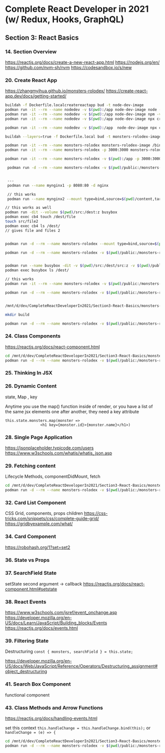 # Complete React Developer in 2021 (w/ Redux, Hooks, GraphQL)

## Section 3: React Basics

### 14. Section Overview

<https://reactjs.org/docs/create-a-new-react-app.html>
<https://nodejs.org/en/>
<https://github.com/nvm-sh/nvm>
<https://codesandbox.io/s/new>

### 20. Create React App

<https://zhangmyihua.github.io/monsters-rolodex/>
<https://create-react-app.dev/docs/getting-started/>

```bash
buildah -f Dockerfile.localcreatereactapp bud -t node-dev-image
podman run -it --rm --name nodedev -v $(pwd):/app node-dev-image node -v
podman run -it --rm --name nodedev -v $(pwd):/app node-dev-image npm -v
podman run -it --rm --name nodedev -v $(pwd):/app node-dev-image npx create-react-app monsters-rolodex

podman run -it --rm --name nodedev -v $(pwd):/app  node-dev-image npx create-react-app monsters-rolodex 

buildah --layers=true -f Dockerfile.local bud -t monsters-rolodex-image

podman run -it --rm --name monsters-rolodex monsters-rolodex-image /bin/sh
podman run -it --rm --name monsters-rolodex -p 3000:3000 monsters-rolodex-image npm start

podman run -it --rm --name monsters-rolodex -v $(pwd):/app -p 3000:3000 monsters-rolodex-image npm start

 podman run -d --rm --name monsters-rolodex -v $(pwd)/public:/monsters-rolodex/public -v $(pwd)/src:/monsters-rollodex/src -p 3000:3000 -e CHOKIDAR_USEPOLLING=true monsters-rolodex-image npm start


 ---
 podman run --name mynginx1 -p 8080:80 -d nginx

 // this works
 podman run --name mynginx2 --mount type=bind,source=$(pwd)/content,target=/usr/share/nginx/html -p 9080:80 -d nginx

// this works as well
podman run -dit --volume $(pwd)/src:/dest:z busybox
podman exec cb4 touch /dest/file
touch src/file2
podman exec cb4 ls /dest/
// gives file and files 2


podman run -d --rm --name monsters-rolodex --mount type=bind,source=$(pwd)/public,target=/monsters-rolodex/public --mount type=bind,source=$(pwd)/src,target=/monsters-rollodex/src -p 3000:3000 -e CHOKIDAR_USEPOLLING=true monsters-rolodex-image npm start

podman run -d --rm --name monsters-rolodex -v $(pwd)/public:/monsters-rollodex/public:Z -v $(pwd)/src:/monsters-rollodex/src:Z -p 3000:3000 -e CHOKIDAR_USEPOLLING=true monsters-rolodex-image npm start


podman run --name busybox -dit -v $(pwd)/src:/dest/src:z -v $(pwd)/public:/dest/public busybox
podman exec busybox ls /dest/

// this works
podman run -it --rm --name monsters-rolodex -v $(pwd)/public:/monsters-rolodex/public:z -v $(pwd)/src:/monsters-rolodex/src:z -p 3000:3000 -e CHOKIDAR_USEPOLLING=true monsters-rolodex-image ls /monsters-rolodex

podman run -d --rm --name monsters-rolodex -v $(pwd)/public:/monsters-rolodex/public:z -v $(pwd)/src:/monsters-rolodex/src:z -p 3000:3000 -e CHOKIDAR_USEPOLLING=true monsters-rolodex-image npm start


/mnt/d/dev/CompleteReactDeveloperIn2021/Section3-React-Basics/monsters-rolodex

mkdir build

podman run -d --rm --name monsters-rolodex -v $(pwd)/public:/monsters-rolodex/public:z -v $(pwd)/src:/monsters-rolodex/src:z -v $(pwd)/build:/monsters-rolodex/build:z -p 3000:3000 -e CHOKIDAR_USEPOLLING=true monsters-rolodex-image npm run build


```

### 24. Class Components

<https://reactjs.org/docs/react-component.html>

```bash
cd /mnt/d/dev/CompleteReactDeveloperIn2021/Section3-React-Basics/monsters-rolodex
podman run -d --rm --name monsters-rolodex -v $(pwd)/public:/monsters-rolodex/public:z -v $(pwd)/src:/monsters-rolodex/src:z -p 3000:3000 -e CHOKIDAR_USEPOLLING=true monsters-rolodex-image npm start

```

### 25. Thinking In JSX

### 26. Dynamic Content

state, Map , key

Anytime you use the map() function inside of render, or you have a list of the same jsx elements one after another, they need a key attribute

```react
this.state.monsters.map(monster => 
                <h1 key={monster.id}>{monster.name}</h1>)
```

### 28. Single Page Application

<https://jsonplaceholder.typicode.com/users>
<https://www.w3schools.com/whatis/whatis_json.asp>

### 29. Fetching content

Lifecycle Methods, componentDidMount, fetch

```bash
cd /mnt/d/dev/CompleteReactDeveloperIn2021/Section3-React-Basics/monsters-rolodex
podman run -d --rm --name monsters-rolodex -v $(pwd)/public:/monsters-rolodex/public:z -v $(pwd)/src:/monsters-rolodex/src:z -p 3000:3000 -e CHOKIDAR_USEPOLLING=true monsters-rolodex-image npm start
```

### 32. Card List Component

CSS Grid, components, props children
<https://css-tricks.com/snippets/css/complete-guide-grid/>
<https://gridbyexample.com/what/>

### 34. Card Component

<https://robohash.org/1?set=set2>

### 36. State vs Props

### 37. SearchField State

setState second argument -> callback
<https://reactjs.org/docs/react-component.html#setstate>

### 38. React Events

<https://www.w3schools.com/jsref/event_onchange.asp>
<https://developer.mozilla.org/en-US/docs/Learn/JavaScript/Building_blocks/Events>
<https://reactjs.org/docs/events.html>

### 39. Filtering State

Destructuring `const { monsters, searchField } = this.state;`

<https://developer.mozilla.org/en-US/docs/Web/JavaScript/Reference/Operators/Destructuring_assignment#object_destructuring>

### 41. Search Box Component

functional component

### 43. Class Methods and Arrow Functions

<https://reactjs.org/docs/handling-events.html>

set this context
`this.handleChange = this.handleChange.bind(this);`
or
`handleChange = (e) => {`

```bash
cd /mnt/d/dev/CompleteReactDeveloperIn2021/Section3-React-Basics/monsters-rolodex
podman run -d --rm --name monsters-rolodex -v $(pwd)/public:/monsters-rolodex/public:z -v $(pwd)/src:/monsters-rolodex/src:z -p 3000:3000 -e CHOKIDAR_USEPOLLING=true monsters-rolodex-image npm start
```
